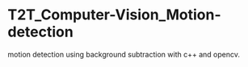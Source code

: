 # T2T_Computer-Vision_Motion-detection
motion detection using background subtraction with c++ and opencv.
